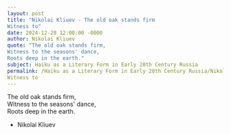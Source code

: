 ```yaml
---
layout: post
title: "Nikolai Kliuev - The old oak stands firm  
Witness to"
date: 2024-12-28 12:00:00 -0000
author: Nikolai Kliuev
quote: "The old oak stands firm,  
Witness to the seasons' dance,  
Roots deep in the earth."
subject: Haiku as a Literary Form in Early 20th Century Russia
permalink: /Haiku as a Literary Form in Early 20th Century Russia/Nikolai Kliuev/Nikolai Kliuev - The old oak stands firm  
Witness to
---
```


The old oak stands firm,  
Witness to the seasons' dance,  
Roots deep in the earth.

- Nikolai Kliuev
